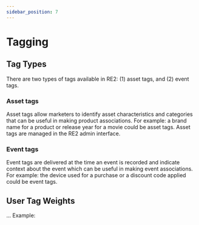 ```yaml
---
sidebar_position: 7
---
```


# Tagging

## Tag Types

There are two types of tags available in RE2: (1) asset tags, and (2) event tags.

### Asset tags
Asset tags allow marketers to identify asset characteristics and categories that can be useful in making product associations.
For example: a brand name for a product or release year for a movie could be asset tags. 
Asset tags are managed in the RE2 admin interface.

### Event tags
Event tags are delivered at the time an event is recorded and indicate context about the event which can be useful in making event associations.
For example: the device used for a purchase or a discount code applied could be event tags.

## User Tag Weights
...
Example:


